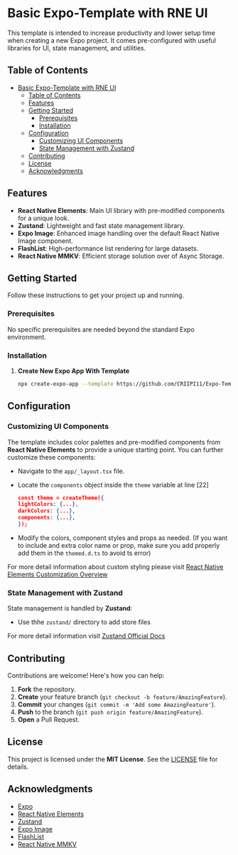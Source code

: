 # Basic Expo-Template with RNE UI

This template is intended to increase productivity and lower setup time when creating a new Expo project. It comes pre-configured with useful libraries for UI, state management, and utilities.

## Table of Contents


- [Basic Expo-Template with RNE UI](#basic-expo-template-with-rne-ui)
  - [Table of Contents](#table-of-contents)
  - [Features](#features)
  - [Getting Started](#getting-started)
    - [Prerequisites](#prerequisites)
    - [Installation](#installation)
  - [Configuration](#configuration)
    - [Customizing UI Components](#customizing-ui-components)
    - [State Management with Zustand](#state-management-with-zustand)
  - [Contributing](#contributing)
  - [License](#license)
  - [Acknowledgments](#acknowledgments)

## Features

- **React Native Elements**: Main UI library with pre-modified components for a unique look.
- **Zustand**: Lightweight and fast state management library.
- **Expo Image**: Enhanced image handling over the default React Native Image component.
- **FlashList**: High-performance list rendering for large datasets.
- **React Native MMKV**: Efficient storage solution over of Async Storage.

## Getting Started

Follow these instructions to get your project up and running.

### Prerequisites

No specific prerequisites are needed beyond the standard Expo environment.

### Installation

1. **Create New Expo App With Template**

   ```bash
   npx create-expo-app --template https://github.com/CRIIPI11/Expo-Template-Basic.git
   ```

## Configuration

### Customizing UI Components

The template includes color palettes and pre-modified components from **React Native Elements** to provide a unique starting point. You can further customize these components:

- Navigate to the `app/_layout.tsx` file.
- Locate the `components` object inside the `theme` variable at line [22]
  
   ```JSON
   const theme = createTheme({
   lightColors: {...},
   darkColors: {...},
   components: {...},
  });
  ```
- Modify the colors, component styles and props as needed. (If you want to include and extra color name or prop, make sure you add properly add them in the `themed.d.ts` to avoid ts error)

For more detail information about custom styling please visit [React Native Elements Customization Overview](https://reactnativeelements.com/docs/customizing)

### State Management with Zustand

State management is handled by **Zustand**:

- Use thhe `zustand/` directory to add store files

For more detail information visit [Zustand Official Docs](https://zustand.docs.pmnd.rs/getting-started/introduction)

## Contributing

Contributions are welcome! Here's how you can help:

1. **Fork** the repository.
2. **Create** your feature branch (`git checkout -b feature/AmazingFeature`).
3. **Commit** your changes (`git commit -m 'Add some AmazingFeature'`).
4. **Push** to the branch (`git push origin feature/AmazingFeature`).
5. **Open** a Pull Request.

## License

This project is licensed under the **MIT License**. See the [LICENSE](LICENSE) file for details.

## Acknowledgments

- [Expo](https://expo.dev/)
- [React Native Elements](https://reactnativeelements.com/)
- [Zustand](https://github.com/pmndrs/zustand)
- [Expo Image](https://docs.expo.dev/versions/latest/sdk/image/)
- [FlashList](https://shopify.github.io/flash-list/)
- [React Native MMKV](https://github.com/mrousavy/react-native-mmkv)

